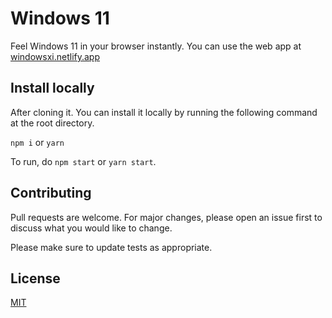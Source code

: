 # Windows 11

Feel Windows 11 in your browser instantly. You can use the web app at [windowsxi.netlify.app](https://windowsxi.netlify.app)

## Install locally

After cloning it. You can install it locally by running the following command at the root directory.

`npm i` or `yarn`

To run, do `npm start` or `yarn start`.

## Contributing
Pull requests are welcome. For major changes, please open an issue first to discuss what you would like to change.

Please make sure to update tests as appropriate.

## License
[MIT](https://choosealicense.com/licenses/mit/)
